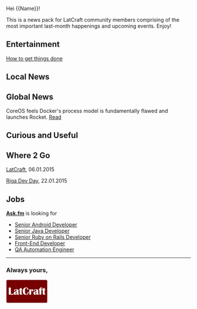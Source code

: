 Hei {{Name}}!

This is a news pack for LatCraft community members comprising of the most important last-month happenings and upcoming events. Enjoy!


## Entertainment 

[How to get things done](sideproject.jpg)

## Local News

## Global News

CoreOS feels Docker's process model is fundamentally flawed and launches Rocket. [Read](utm_content=buffer9a56f&utm_medium=social&utm_source=twitter.com&utm_campaign=buffer)



## Curious and Useful

## Where 2 Go

[LatCraft](http://latcraft.lv), 06.01.2015

[Riga Dev Day](http://rigadevday.lv/), 22.01.2015

## Jobs

[**Ask.fm**](http://ask.fm/) is looking for

- [Senior Android Developer](http://www.likeit.lv/job/askfm/senior-android-developer/3363/?search=ask.fm)
- [Senior Java Developer](http://www.likeit.lv/job/askfm/senior-java-developer/3359/?search=ask.fm)
- [Senior Ruby on Rails Developer](http://www.likeit.lv/job/askfm/senior-ruby-on-rails-developer/3360/?search=ask.fm)
- [Front-End Developer](http://www.likeit.lv/job/askfm/front-end-developer/3361/?search=ask.fm)
- [QA Automation Engineer](http://www.likeit.lv/job/askfm/automation-qa-engineer/3362/?search=ask.fm)



---
### **Always yours,**

![](latcraft.png)